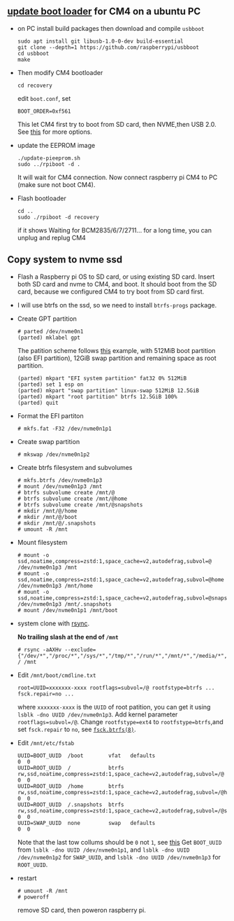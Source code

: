 ## [update boot loader](https://www.raspberrypi.com/documentation/computers/compute-module.html#cm4bootloader) for CM4 on a ubuntu PC

- on PC install build packages then download and compile `usbboot`
  ```
  sudo apt install git libusb-1.0-0-dev build-essential
  git clone --depth=1 https://github.com/raspberrypi/usbboot
  cd usbboot
  make
  ```
  
- Then modify CM4 bootloader
  ```
  cd recovery
  ```
  edit `boot.conf`, set
  ```
  BOOT_ORDER=0xf561
  ```
  This let CM4 first try to boot from SD card, then NVME,then USB 2.0. See [this](https://www.raspberrypi.com/documentation/computers/raspberry-pi.html#raspberry-pi-4-bootloader-configuration) for more options.
  
- update the EEPROM image
  ```
  ./update-pieeprom.sh
  sudo ../rpiboot -d . 
  ```
  It will wait for CM4 connection. Now connect raspberry pi CM4 to PC (make sure not boot CM4).
  
- Flash bootloader
  ```
  cd ..
  sudo ./rpiboot -d recovery
  ```
  if it shows Waiting for BCM2835/6/7/2711... for a long time, you can unplug and replug CM4


## Copy system to nvme ssd

- Flash a Raspberry pi OS to SD card, or using existing SD card. Insert both SD card and nvme to CM4, and boot. 
  It should boot from the SD card, because we configured CM4 to try boot from SD card first.

- I will use btrfs on the ssd, so we need to install `btrfs-progs` package.

- Create GPT partition
  ```
  # parted /dev/nvme0n1
  (parted) mklabel gpt
  ```
  The patition scheme follows [this](https://wiki.archlinux.org/title/Parted#UEFI/GPT_examples) example,
  with 512MiB boot partition (also EFI partition), 12GiB swap partition and remaining space as root partition.
  ```
  (parted) mkpart "EFI system partition" fat32 0% 512MiB
  (parted) set 1 esp on
  (parted) mkpart "swap partition" linux-swap 512MiB 12.5GiB
  (parted) mkpart "root partition" btrfs 12.5GiB 100%
  (parted) quit
  ```
- Format the EFI partiton
  ```
  # mkfs.fat -F32 /dev/nvme0n1p1
  ```
- Create swap partition
  ```
  # mkswap /dev/nvme0n1p2
  ```
- Create btrfs filesystem and subvolumes
  ```
  # mkfs.btrfs /dev/nvme0n1p3
  # mount /dev/nvme0n1p3 /mnt
  # btrfs subvolume create /mnt/@
  # btrfs subvolume create /mnt/@home
  # btrfs subvolume create /mnt/@snapshots
  # mkdir /mnt/@/home
  # mkdir /mnt/@/boot
  # mkdir /mnt/@/.snapshots
  # umount -R /mnt
  ```
  
- Mount filesystem
  ```
  # mount -o ssd,noatime,compress=zstd:1,space_cache=v2,autodefrag,subvol=@ /dev/nvme0n1p3 /mnt
  # mount -o ssd,noatime,compress=zstd:1,space_cache=v2,autodefrag,subvol=@home /dev/nvme0n1p3 /mnt/home
  # mount -o ssd,noatime,compress=zstd:1,space_cache=v2,autodefrag,subvol=@snapshots /dev/nvme0n1p3 /mnt/.snapshots
  # mount /dev/nvme0n1p1 /mnt/boot
  ```
- system clone with [rsync](https://wiki.archlinux.org/title/Rsync#Full_system_backup).

  **No trailing slash at the end of `/mnt`**
  ```
  # rsync -aAXHv --exclude={"/dev/*","/proc/*","/sys/*","/tmp/*","/run/*","/mnt/*","/media/*","/lost+found"} / /mnt
  ```

- Edit `/mnt/boot/cmdline.txt` 
  ```
  root=UUID=xxxxxxx-xxxx rootflags=subvol=/@ rootfstype=btrfs ... fsck.repair=no ...
  ```
  where `xxxxxxx-xxxx` is the `UUID` of root patition, you can get it using `lsblk -dno UUID /dev/nvme0n1p3`.
  Add kernel parameter `rootflags=subvol=/@`.
  Change `rootfstype=ext4` to `rootfstype=btrfs`,and
  set `fsck.repair` to `no`, see [`fsck.btrfs(8)`](https://man.archlinux.org/man/fsck.btrfs.8).

- Edit `/mnt/etc/fstab`
  ```
  UUID=BOOT_UUID  /boot        vfat   defaults                                                                     0  0
  UUID=ROOT_UUID  /            btrfs  rw,ssd,noatime,compress=zstd:1,space_cache=v2,autodefrag,subvol=/@	         0  0
  UUID=ROOT_UUID  /home        btrfs  rw,ssd,noatime,compress=zstd:1,space_cache=v2,autodefrag,subvol=/@home	     0  0
  UUID=ROOT_UUID  /.snapshots  btrfs  rw,ssd,noatime,compress=zstd:1,space_cache=v2,autodefrag,subvol=/@snapshots	 0  0
  UUID=SWAP_UUID  none         swap   defaults                                                                     0  0
  ```
  Note that the last tow collums should be `0` not `1`, see [this](https://wiki.archlinux.org/title/Fstab#Usage)
  Get `BOOT_UUID` from `lsblk -dno UUID /dev/nvme0n1p1`, and `lsblk -dno UUID /dev/nvme0n1p2` for `SWAP_UUID`, and `lsblk -dno UUID /dev/nvme0n1p3` for `ROOT_UUID`.

- restart 
  ```
  # umount -R /mnt
  # poweroff
  ```
  remove SD card, then poweron raspberry pi. 


